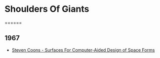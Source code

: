 
# Shoulders Of Giants
======
## 1967
* [Steven Coons - Surfaces For Computer-Aided Design of Space Forms](http://publications.csail.mit.edu/lcs/pubs/pdf/MIT-LCS-TR-041.pdf)
